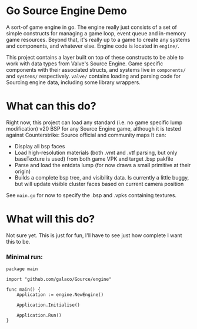 # Go Source Engine Demo
A sort-of game engine in go. The engine really just consists of a set of simple constructs for managing a game loop, event queue and in-memory game
resources. Beyond that, it's really up to a game to create any systems and components, and whatever else. Engine code is
located in `engine/`.

This project contains a layer built on top of these constructs to be able to work with data types from Valve's Source
Engine. Game specific components with their associated structs, and systems live in `components/` and `systems/` 
respectively. `valve/` contains loading and parsing code for Sourcing engine data, including some library wrappers.


# What can this do?
Right now, this project can load any standard (i.e. no game specific lump modification) v20 BSP for any Source Engine 
game, although it is tested against Counterstrike: Source official and community maps It can:
* Display all bsp faces
* Load high-resolution materials (both .vmt and .vtf parsing, but only baseTexture is used) from both game VPK and 
target .bsp pakfile
* Parse and load the entdata lump (for now draws a small primitive at their origin)
* Builds a complete bsp tree, and visibility data. Is currently a little buggy, but will update visible cluster faces
based on current camera position

See `main.go` for now to specify the .bsp and .vpks containing textures.


# What will this do?
Not sure yet. This is just for fun, I'll have to see just how complete I want this to be.

### Minimal run:
```
package main

import "github.com/galaco/Gource/engine"

func main() {
	Application := engine.NewEngine()

	Application.Initialise()

	Application.Run()
}
```